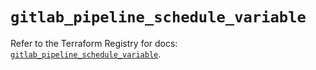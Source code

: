 # `gitlab_pipeline_schedule_variable`

Refer to the Terraform Registry for docs: [`gitlab_pipeline_schedule_variable`](https://registry.terraform.io/providers/gitlabhq/gitlab/17.3.1/docs/resources/pipeline_schedule_variable).
